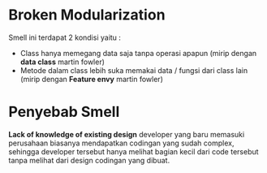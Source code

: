 # Broken Modularization

Smell ini terdapat 2 kondisi yaitu : 
- Class hanya memegang data saja tanpa operasi apapun (mirip dengan **data class** martin fowler)
- Metode dalam class lebih suka memakai data / fungsi dari class lain (mirip dengan **Feature envy** martin fowler)

# Penyebab Smell

**Lack of knowledge of existing design** developer yang baru memasuki perusahaan biasanya mendapatkan codingan yang sudah complex, sehingga developer tersebut hanya melihat bagian kecil dari code tersebut tanpa melihat dari design codingan yang dibuat.